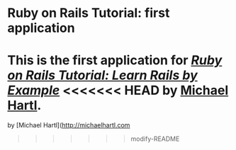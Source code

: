 # Ruby on Rails Tutorial: first application
This is the first application for
[*Ruby on Rails Tutorial: Learn Rails by Example*](http://railstutorial.org/)
<<<<<<< HEAD
by [Michael Hartl](http://michaelhartl.com/).
=======
by [Michael Hartl](http://michaelhartl.com
>>>>>>> modify-README
